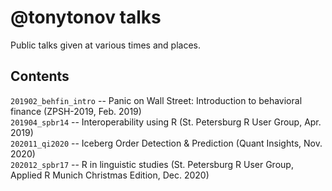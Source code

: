 # @tonytonov talks
Public talks given at various times and places.

## Contents
`201902_behfin_intro` -- Panic on Wall Street: Introduction to behavioral finance (ZPSH-2019, Feb. 2019)  
`201904_spbr14` -- Interoperability using R (St. Petersburg R User Group, Apr. 2019)  
`202011_qi2020` -- Iceberg Order Detection & Prediction (Quant Insights, Nov. 2020)  
`202012_spbr17` -- R in linguistic studies (St. Petersburg R User Group, Applied R Munich Christmas Edition, Dec. 2020)
